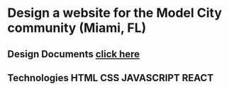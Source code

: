 # Design a website for the Model City community (Miami, FL) 

## Design Documents [click here](https://docs.google.com/document/d/1VoMoNnw8HCOAP6Yyx-xofjrsHjgJ8F04Xn2CnW17BHI/edit?usp=sharing)

## Technologies HTML CSS JAVASCRIPT REACT
